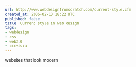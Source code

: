 ```yaml
---
url: http://www.webdesignfromscratch.com/current-style.cfm
created_at: 2006-02-10 18:22 UTC
published: false
title: Current style in web design
tags:
- webdesign
- css
- web2.0
- ctcvista
---
```


websites that look modern
